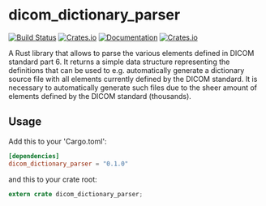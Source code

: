 # dicom_dictionary_parser

[![Build Status](https://travis-ci.com/Blubbz0r/dicom_dictionary_parser.svg?branch=master)](https://travis-ci.com/Blubbz0r/dicom_dictionary_parser)
[![Crates.io](https://img.shields.io/crates/v/dicom_dictionary_parser.svg)](https://crates.io/crates/dicom_dictionary_parser)
[![Documentation](https://docs.rs/dicom_dictionary_parser/badge.svg)](https://docs.rs/dicom_dictionary_parser)
[![Crates.io](https://img.shields.io/crates/l/dicom_dictionary_parser.svg)](https://crates.io/crates/dicom_dictionary_parser)

A Rust library that allows to parse the various elements defined in DICOM standard
part 6. It returns a simple data structure representing the definitions that
can be used to e.g. automatically generate a dictionary source file with all
elements currently defined by the DICOM standard. It is necessary to
automatically generate such files due to the sheer amount of elements defined
by the DICOM standard (thousands).

## Usage

Add this to your 'Cargo.toml':

```toml
[dependencies]
dicom_dictionary_parser = "0.1.0"
```

and this to your crate root:

```rust
extern crate dicom_dictionary_parser;
```